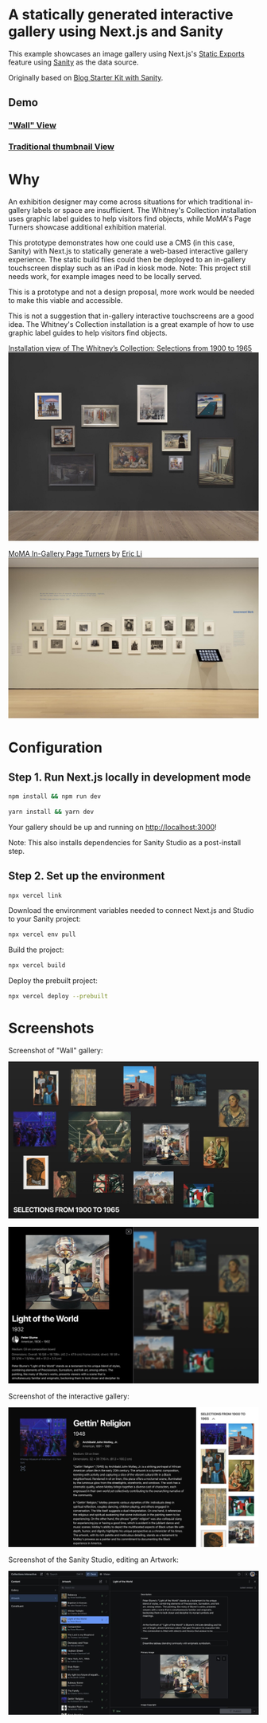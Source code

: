 # A statically generated interactive gallery using Next.js and Sanity

This example showcases an image gallery using Next.js's [Static Exports](https://nextjs.org/docs/pages/building-your-application/deploying/static-exports) feature using [Sanity](https://www.sanity.io/) as the data source.

Originally based on [Blog Starter Kit with Sanity](https://vercel.com/templates/next.js/blog-next-sanity).

## Demo

### ["Wall" View](https://collections-interactive-sanity-74xa1efxf-derekphilipau.vercel.app/wall)

### [Traditional thumbnail View](https://collections-interactive-sanity-74xa1efxf-derekphilipau.vercel.app/)

# Why

An exhibition designer may come across situations for which traditional in-gallery labels or space are insufficient. The Whitney's Collection installation uses graphic label guides to help visitors find objects, while MoMA's Page Turners showcase additional exhibition material.

This prototype demonstrates how one could use a CMS (in this case, Sanity) with Next.js to statically generate a web-based interactive gallery experience. The static build files could then be deployed to an in-gallery touchscreen display such as an iPad in kiosk mode. Note: This project still needs work, for example images need to be locally served.

This is a prototype and not a design proposal, more work would be needed to make this viable and accessible.

This is not a suggestion that in-gallery interactive touchscreens are a good idea. The Whitney's Collection installation is a great example of how to use graphic label guides to help visitors find objects.

[Installation view of The Whitney’s Collection: Selections from 1900 to 1965](https://whitney.org/exhibitions/collection-1900-to-1965)
![screenshot](./docs/img/whitney.jpg)

[MoMA In-Gallery Page Turners](https://eric.young.li/moma-page-turners/) by [Eric Li](https://eric.young.li/)
![MoMA In-Gallery Page Turners](./docs/img/moma.jpg)

# Configuration

## Step 1. Run Next.js locally in development mode

```bash
npm install && npm run dev
```

```bash
yarn install && yarn dev
```

Your gallery should be up and running on [http://localhost:3000](http://localhost:3000)!

Note: This also installs dependencies for Sanity Studio as a post-install step.

## Step 2. Set up the environment

```bash
npx vercel link
```

Download the environment variables needed to connect Next.js and Studio to your Sanity project:

```bash
npx vercel env pull
```

Build the project:

```bash
npx vercel build
```

Deploy the prebuilt project:

```bash
npx vercel deploy --prebuilt
```

# Screenshots

Screenshot of "Wall" gallery:

![Wall screenshot](./docs/img/wall.jpg)

![Wall Open screenshot](./docs/img/wall_open.jpg)

Screenshot of the interactive gallery:

![Gallery screenshot](./docs/img/gallery.jpg)

Screenshot of the Sanity Studio, editing an Artwork:

![Sanity studio screenshot](./docs/img/studio.jpg)
